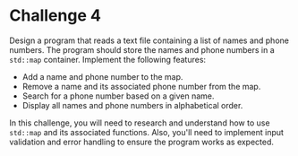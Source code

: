 # Challenge 4

Design a program that reads a text file containing a list of names and phone numbers. The program should store the names and phone numbers in a `std::map` container. Implement the following features:

- Add a name and phone number to the map.
- Remove a name and its associated phone number from the map.
- Search for a phone number based on a given name.
- Display all names and phone numbers in alphabetical order.

In this challenge, you will need to research and understand how to use `std::map` and its associated functions. Also, you'll need to implement input validation and error handling to ensure the program works as expected.
